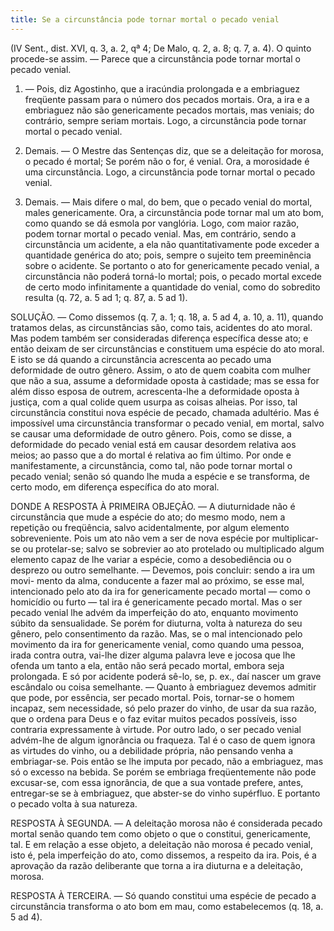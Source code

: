 ```yaml
---
title: Se a circunstância pode tornar mortal o pecado venial
---
```


(IV Sent., dist. XVI, q. 3, a. 2, qª 4; De Malo, q. 2, a. 8; q. 7, a. 4).
  O quinto procede-se assim. — Parece que a circunstância pode tornar mortal o pecado venial.  

1. — Pois, diz Agostinho, que a iracúndia prolongada e a embriaguez freqüente passam para o número dos pecados mortais. Ora, a ira e a embriaguez não são genericamente pecados mortais, mas veniais; do contrário, sempre seriam mortais. Logo, a circunstância pode tornar mortal o pecado venial.  

2. Demais. — O Mestre das Sentenças diz, que se a deleitação for morosa, o pecado é mortal; Se porém não o for, é venial. Ora, a morosidade é uma circunstância. Logo, a circunstância pode tornar mortal o pecado venial.  

3. Demais. — Mais difere o mal, do bem, que o pecado venial do mortal, males genericamente. Ora, a circunstância pode tornar mal um ato bom, como quando se dá esmola por vanglória. Logo, com maior razão, podem tornar mortal o pecado venial.  Mas, em contrário, sendo a circunstância um acidente, a ela não quantitativamente pode exceder a quantidade genérica do ato; pois, sempre o sujeito tem preeminência sobre o acidente. Se portanto o ato for genericamente pecado venial, a circunstância não poderá torná-lo mortal; pois, o pecado mortal excede de certo modo infinitamente a quantidade do venial, como do sobredito resulta (q. 72, a. 5 ad 1; q. 87, a. 5 ad 1).
  

SOLUÇÃO. — Como dissemos (q. 7, a. 1; q. 18, a. 5 ad 4, a. 10, a. 11), quando tratamos delas, as circunstâncias são, como tais, acidentes do ato moral. Mas podem também ser consideradas diferença específica desse ato; e então deixam de ser circunstâncias e constituem uma espécie do ato moral. E isto se dá quando a circunstância acrescenta ao pecado uma deformidade de outro gênero. Assim, o ato de quem coabita com mulher que não a sua, assume a deformidade oposta à castidade; mas se essa for além disso esposa de outrem, acrescenta-lhe a deformidade oposta à justiça, com a qual colide quem usurpa as coisas alheias. Por isso, tal circunstância constitui nova espécie de pecado, chamada adultério. Mas é impossível uma circunstância transformar o pecado venial, em mortal, salvo se causar uma deformidade de outro gênero. Pois, como se disse, a deformidade do pecado venial está em causar desordem relativa aos meios; ao passo que a do mortal é relativa ao fim último. Por onde e manifestamente, a circunstância, como tal, não pode tornar mortal o pecado venial; senão só quando lhe muda a espécie e se transforma, de certo modo, em diferença específica do ato moral. 

DONDE A RESPOSTA À PRIMEIRA OBJEÇÃO. — A diuturnidade não é circunstância que mude a espécie do ato; do mesmo modo, nem a repetição ou freqüência, salvo acidentalmente, por algum elemento sobreveniente. Pois um ato não vem a ser de nova espécie por multiplicar-se ou protelar-se; salvo se sobrevier ao ato protelado ou multiplicado algum elemento capaz de lhe variar a espécie, como a desobediência ou o desprezo ou outro semelhante. — Devemos, pois concluir: sendo a ira um movi- mento da alma, conducente a fazer mal ao próximo, se esse mal, intencionado pelo ato da ira for genericamente pecado mortal — como o homicídio ou furto — tal ira é genericamente pecado mortal. Mas o ser pecado venial lhe advém da imperfeição do ato, enquanto movimento súbito da sensualidade. Se porém for diuturna, volta à natureza do seu gênero, pelo consentimento da razão. Mas, se o mal intencionado pelo movimento da ira for genericamente venial, como quando uma pessoa, irada contra outra, vai-lhe dizer alguma palavra leve e jocosa que lhe ofenda um tanto a ela, então não será pecado mortal, embora seja prolongada. E só por acidente poderá sê-lo, se, p. ex., daí nascer um grave escândalo ou coisa semelhante. — Quanto à embriaguez devemos admitir que pode, por essência, ser pecado mortal. Pois, tornar-se o homem incapaz, sem necessidade, só pelo prazer do vinho, de usar da sua razão, que o ordena para Deus e o faz evitar muitos pecados possíveis, isso contraria expressamente à virtude. Por outro lado, o ser pecado venial advém-lhe de algum ignorância ou fraqueza. Tal é o caso de quem ignora as virtudes do vinho, ou a debilidade própria, não pensando venha a embriagar-se. Pois então se lhe imputa por pecado, não a embriaguez, mas só o excesso na bebida. Se porém se embriaga freqüentemente não pode excusar-se, com essa ignorância, de que a sua vontade prefere, antes, entregar-se se à embriaguez, que abster-se do vinho supérfluo. E portanto o pecado volta à sua natureza.  

RESPOSTA À SEGUNDA. — A deleitação morosa não é considerada pecado mortal senão quando tem como objeto o que o constitui, genericamente, tal. E em relação a esse objeto, a deleitação não morosa é pecado venial, isto é, pela imperfeição do ato, como dissemos, a respeito da ira. Pois, é a aprovação da razão deliberante que torna a ira diuturna e a deleitação, morosa.  

RESPOSTA À TERCEIRA. — Só quando constitui uma espécie de pecado a circunstância transforma o ato bom em mau, como estabelecemos (q. 18, a. 5 ad 4).